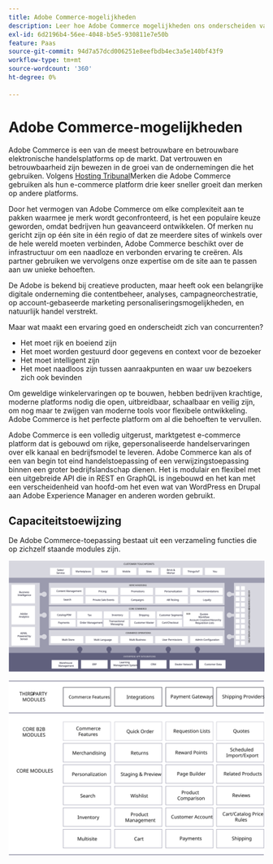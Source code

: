 ```yaml
---
title: Adobe Commerce-mogelijkheden
description: Leer hoe Adobe Commerce mogelijkheden ons onderscheiden van concurrenten.
exl-id: 6d2196b4-56ee-4048-b5e5-930811e7e50b
feature: Paas
source-git-commit: 94d7a57dcd006251e8eefbdb4ec3a5e140bf43f9
workflow-type: tm+mt
source-wordcount: '360'
ht-degree: 0%

---
```


# Adobe Commerce-mogelijkheden

Adobe Commerce is een van de meest betrouwbare en betrouwbare elektronische handelsplatforms op de markt. Dat vertrouwen en betrouwbaarheid zijn bewezen in de groei van de ondernemingen die het gebruiken. Volgens [Hosting Tribunal](https://hostingtribunal.com/blog/magento-statistics/#gref)Merken die Adobe Commerce gebruiken als hun e-commerce platform drie keer sneller groeit dan merken op andere platforms.

Door het vermogen van Adobe Commerce om elke complexiteit aan te pakken waarmee je merk wordt geconfronteerd, is het een populaire keuze geworden, omdat bedrijven hun geavanceerd ontwikkelen. Of merken nu gericht zijn op één site in één regio of dat ze meerdere sites of winkels over de hele wereld moeten verbinden, Adobe Commerce beschikt over de infrastructuur om een naadloze en verbonden ervaring te creëren. Als partner gebruiken we vervolgens onze expertise om de site aan te passen aan uw unieke behoeften.

De Adobe is bekend bij creatieve producten, maar heeft ook een belangrijke digitale onderneming die contentbeheer, analyses, campagneorchestratie, op account-gebaseerde marketing personaliseringsmogelijkheden, en natuurlijk handel verstrekt.

Maar wat maakt een ervaring goed en onderscheidt zich van concurrenten?

- Het moet rijk en boeiend zijn
- Het moet worden gestuurd door gegevens en context voor de bezoeker
- Het moet intelligent zijn
- Het moet naadloos zijn tussen aanraakpunten en waar uw bezoekers zich ook bevinden

Om geweldige winkelervaringen op te bouwen, hebben bedrijven krachtige, moderne platforms nodig die open, uitbreidbaar, schaalbaar en veilig zijn, om nog maar te zwijgen van moderne tools voor flexibele ontwikkeling. Adobe Commerce is het perfecte platform om al die behoeften te vervullen.

Adobe Commerce is een volledig uitgerust, marktgetest e-commerce platform dat is gebouwd om rijke, gepersonaliseerde handelservaringen over elk kanaal en bedrijfsmodel te leveren. Adobe Commerce kan als of een van begin tot eind handelstoepassing of een verwijzingstoepassing binnen een groter bedrijfslandschap dienen. Het is modulair en flexibel met een uitgebreide API die in REST en GraphQL is ingebouwd en het kan met een verscheidenheid van hoofd-om het even wat van WordPress en Drupal aan Adobe Experience Manager en anderen worden gebruikt.

## Capaciteitstoewijzing

De Adobe Commerce-toepassing bestaat uit een verzameling functies die op zichzelf staande modules zijn.

![Adobe Commerce-capaciteitstoewijzing](../../assets/playbooks/capabilities-map.svg)

![Adobe Commerce-capaciteitstoewijzing](../../assets/playbooks/capabilities-modules.svg)
